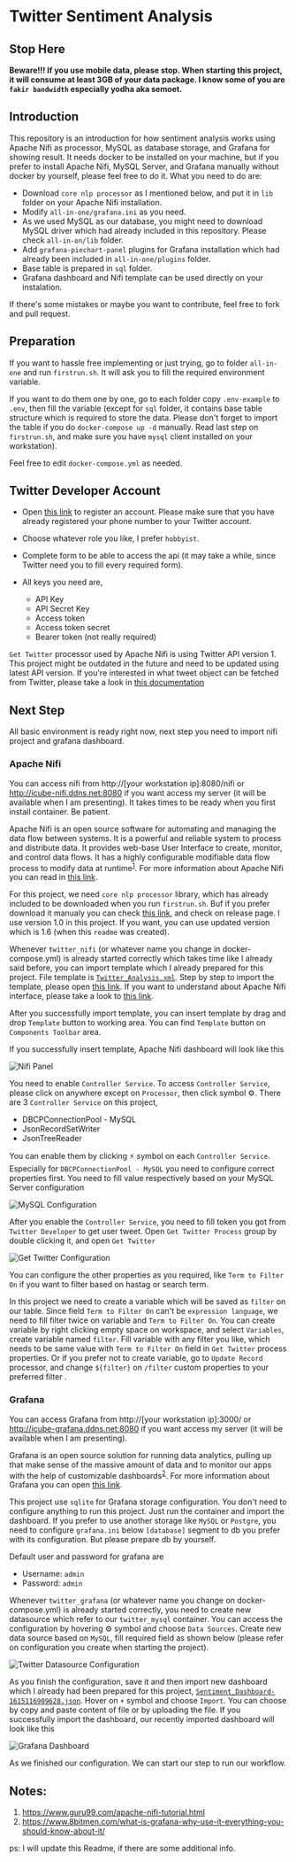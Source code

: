 # Twitter Sentiment Analysis

## Stop Here
<strong>Beware!!! If you use mobile data, please stop. When starting this project, it will consume at least 3GB of your data package. I know some of you are `fakir bandwidth` especially yodha aka semoet.</strong>

## Introduction
This repository is an introduction for how sentiment analysis works using Apache Nifi as processor, MySQL as database storage, and Grafana for showing result. It needs docker to be installed on your machine, but if you prefer to install Apache Nifi, MySQL Server, and Grafana manually without docker by yourself, please feel free to do it. What you need to do are:
* Download `core nlp processor` as I mentioned below, and put it in `lib` folder on your Apache Nifi installation.
* Modify `all-in-one/grafana.ini` as you need.
* As we used MySQL as our database, you might need to download MySQL driver which had already included in this repository. Please check `all-in-on/lib` folder.
* Add `grafana-piechart-panel` plugins for Grafana installation which had already been included in `all-in-one/plugins` folder.
* Base table is prepared in `sql` folder.
* Grafana dashboard and Nifi template can be used directly on your instalation.

If there's some mistakes or maybe you want to contribute, feel free to fork and pull request.

## Preparation
If you want to hassle free implementing or just trying, go to folder `all-in-one` and run `firstrun.sh`. It will ask you to fill the required environment variable.

If you want to do them one by one, go to each folder copy `.env-example` to `.env`, then fill the variable (except for `sql` folder, it contains base table structure which is required to store the data. Please don't forget to import the table if you do `docker-compose up -d` manually. Read last step on `firstrun.sh`, and make sure you have `mysql` client installed on your workstation).

Feel free to edit `docker-compose.yml` as needed.

## Twitter Developer Account
* Open [this link](https://developer.twitter.com/en/apply-for-access) to register an account. Please make sure that you have already registered your phone number to your Twitter account.
* Choose whatever role you like, I prefer `hobbyist`.
* Complete form to be able to access the api (it may take a while, since Twitter need you to fill every required form).
* All keys you need are,
  
  * API Key
  * API Secret Key
  * Access token
  * Access token secret
  * Bearer token (not really required)

`Get Twitter` processor used by Apache Nifi is using Twitter API version 1. This project might be outdated in the future and need to be updated using latest API version. If you're interested in what tweet object can be fetched from Twitter, please take a look in [this documentation](https://developer.twitter.com/en/docs/twitter-api/v1/data-dictionary/object-model/tweet)

## Next Step
All basic environment is ready right now, next step you need to import nifi project and grafana dashboard.

### Apache Nifi
You can access nifi from http://[your workstation ip]:8080/nifi or http://icube-nifi.ddns.net:8080 if you want access my server (it will be available when I am presenting). It takes times to be ready when you first install container. Be patient. 

Apache Nifi is an open source software for automating and managing the data flow between systems. It is a powerful and reliable system to process and distribute data. It provides web-base User Interface to create, monitor, and control data flows. It has a highly configurable modifiable data flow process to modify data at runtime<sup>[1](https://github.com/mbilgidhis/twitter-nlp#notes)</sup>. For more information about Apache Nifi you can read in [this link](https://nifi.apache.org/). 

For this project, we need `core nlp processor` library, which has already included to be downloaded when you run `firstrun.sh`. Buf if you prefer download it manualy you can check [this link](https://github.com/tspannhw/nifi-corenlp-processor), and check on release page. I use version 1.0 in this project. If you want, you can use updated version which is 1.6 (when this `readme` was created).

Whenever `twitter_nifi` (or whatever name you change in docker-compose.yml) is already started correctly which takes time like I already said before, you can import template which I already prepared for this project. File template is [`Twitter_Analysis.xml`](https://github.com/mbilgidhis/twitter-nlp/blob/master/Twitter_Analysis.xml). Step by step to import the template, please open [this link](https://docs.cloudera.com/HDPDocuments/HDF3/HDF-3.1.1/bk_user-guide/content/Import_Template.html). If you want to understand about Apache Nifi interface, please take a look to [this link](https://docs.cloudera.com/HDPDocuments/HDF3/HDF-3.1.1/bk_user-guide/content/User_Interface.html).

After you successfully import template, you can insert template by drag and drop `Template` button to working area. You can find `Template` button on `Components Toolbar` area. 

If you successfully insert template, Apache Nifi dashboard will look like this

![Nifi Panel](https://github.com/mbilgidhis/twitter-nlp/blob/master/images/nifi-panel.png)

You need to enable `Controller Service`. To access `Controller Service`, please click on anywhere except on `Processor`, then click symbol ⚙️. There are 3 `Controller Service` on this project,

* DBCPConnectionPool - MySQL
* JsonRecordSetWriter
* JsonTreeReader

You can enable them by clicking ⚡ symbol on each `Controller Service`. Especially for `DBCPConnectionPool - MySQL` you need to configure correct properties first. You need to fill value respectively based on your MySQL Server configuration

![MySQL Configuration](https://github.com/mbilgidhis/twitter-nlp/blob/master/images/mysql-controller.png)

After you enable the `Controller Service`, you need to fill token you got from `Twitter Developer` to get user tweet. Open `Get Twitter Process` group by double clicking it, and open `Get Twitter`

![Get Twitter Configuration](https://github.com/mbilgidhis/twitter-nlp/blob/master/images/twitter-processor.png)

You can configure the other properties as you required, like `Term to Filter On` if you want to filter based on hastag or search term.

In this project we need to create a variable which will be saved as `filter` on our table. Since field `Term to Filter On` can't be `expression language`, we need to fill filter twice on variable and `Term to Filter On`. You can create variable by right clicking empty space on workspace, and select `Variables`, create variable named `filter`. Fill variable with any filter you like, which needs to be same value with `Term to Filter On` field in `Get Twitter` process properties. Or if you prefer not to create variable, go to `Update Record` processor, and change `${filter}` on `/filter` custom properties to your preferred filter .

### Grafana
You can access Grafana from http://[your workstation ip]:3000/ or http://icube-grafana.ddns.net:8080 if you want access my server (it will be available when I am presenting).

Grafana is an open source solution for running data analytics, pulling up that make sense of the massive amount of data and to monitor our apps with the help of customizable dashboards<sup>[2](https://github.com/mbilgidhis/twitter-nlp#notes)</sup>. For more information about Grafana you can open [this link](https://grafana.com/).

This project use `sqlite` for Grafana storage configuration. You don't need to configure anything to run this project. Just run the container and import the dashboard. If you prefer to use another storage like `MySQL` or `Postgre`, you need to configure `grafana.ini` below `[database]` segment to db you prefer with its configuration. But please prepare db by yourself.

Default user and password for grafana are

* Username: `admin`
* Password: `admin`  

Whenever `twitter_grafana` (or whatever name you change on docker-compose.yml) is already started correctly, you need to create new datasource which refer to our `twitter_mysql` container. You can access the configuration by hovering ⚙️ symbol and choose `Data Sources`. Create new data source based on `MySQL`, fill required field as shown below (please refer on configuration you create when starting the project).


![Twitter Datasource Configuration](https://github.com/mbilgidhis/twitter-nlp/blob/master/images/twitter-datasource.png)

As you finish the configuration, save it and then import new dashboard which I already had been prepared for this project, [`Sentiment_Dashboard-1615116909628.json`](https://github.com/mbilgidhis/twitter-nlp/blob/master/Sentiment_Dashboard-1615116909628.json). Hover on `+` symbol and choose `Import`. You can choose by copy and paste content of file or by uploading the file. If you successfully import the dashboard, our recently imported dashboard will look like this

![Grafana Dashboard](https://github.com/mbilgidhis/twitter-nlp/blob/master/images/grafana-dashboard.png)

As we finished our configuration. We can start our step to run our workflow.

## Notes:

1. https://www.guru99.com/apache-nifi-tutorial.html
2. https://www.8bitmen.com/what-is-grafana-why-use-it-everything-you-should-know-about-it/

</sup>ps: I will update this Readme, if there are some additional info.</sup>